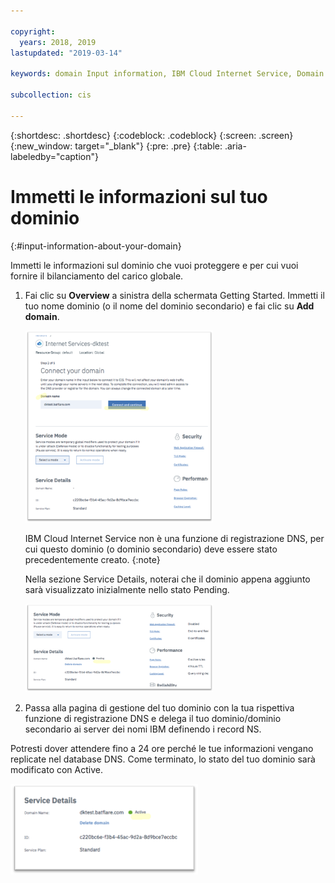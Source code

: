 ```yaml
---

copyright:
  years: 2018, 2019
lastupdated: "2019-03-14"

keywords: domain Input information, IBM Cloud Internet Service, Domain Name

subcollection: cis

---
```


{:shortdesc: .shortdesc}
{:codeblock: .codeblock}
{:screen: .screen}
{:new_window: target="_blank"}
{:pre: .pre}
{:table: .aria-labeledby="caption"}

# Immetti le informazioni sul tuo dominio
{:#input-information-about-your-domain}

Immetti le informazioni sul dominio che vuoi proteggere e per cui vuoi fornire il bilanciamento del carico globale. 

1. Fai clic su **Overview** a sinistra della schermata Getting Started. Immetti il tuo nome dominio (o il nome del dominio secondario) e fai clic su **Add domain**. 
    
    <img src="images/reliability3.png" alt="immagine" style="width: 300px;"/>
    
    IBM Cloud Internet Service non è una funzione di registrazione DNS, per cui questo dominio (o dominio secondario) deve essere stato precedentemente creato.
    {:note}

    Nella sezione Service Details, noterai che il dominio appena aggiunto sarà visualizzato inizialmente nello stato Pending.  

    <img src="images/reliability4.png" alt="immagine" style="width: 300px;"/>    

2. Passa alla pagina di gestione del tuo dominio con la tua rispettiva funzione di registrazione DNS e delega il tuo dominio/dominio secondario ai server dei nomi IBM definendo i record NS. 

Potresti dover attendere fino a 24 ore perché le tue informazioni vengano replicate nel database DNS. Come terminato, lo stato del tuo dominio sarà modificato con Active.  

<img src="images/reliability5.png" alt="immagine" style="width: 300px;"/>    
